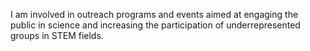 I am involved in outreach programs and events aimed at engaging the public in science and increasing the participation of underrepresented groups in STEM fields.
